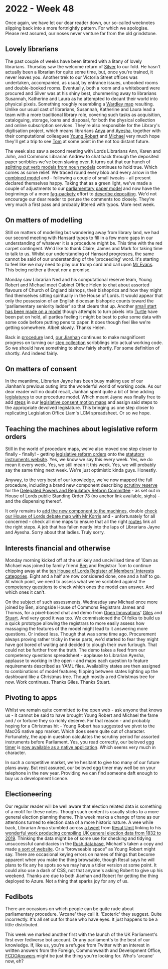 # 2022 - Week 48

Once again, we have let our dear reader down, our so-called weeknotes slipping back into a more fortnightly pattern. For which we apologise. Please rest assured, our noses never venture far from the old grindstone.

## Lovely librarians

The past couple of weeks have been littered with a litany of lovely librarians. Thursday saw the welcome return of [Silver](https://twitter.com/silveroliver) to our fold. He hasn't actually been a librarian for quite some time, but, once you're trained, it never leaves you. Another trek to our Victoria Street offices was undertaken, accompanied, as usual, by entrance issues, unbooked rooms and double-booked rooms. Eventually, both a room and a whiteboard were procured and Silver was at his shiny best, chummering away to librarians Susannah, Katherine and Laura as he attempted to decant their world into physical pixels. Something roughly resembling a [Wardley map](https://en.wikipedia.org/wiki/Wardley_map) resulting. Unlike our usual cast of librarians, Susannah, Katherine and Laura lead a team with a more traditional library role, covering such tasks as acquisition, cataloguing, storage, loans and disposal, for both the physical collection and online subscription services. They're also responsible for the Library's digitisation project, which means librarians [Anya](https://mastodon.me.uk/@anyaso) and [Ayesha](https://twitter.com/askalibrarylady), together with their computational colleagues [Young Robert](https://mastodon.me.uk/@robertbrook) and [Michael](https://mastodon.me.uk/@fantasticlife) very much hope they'll get a trip to see [Tom](https://mastodon.me.uk/@derivadow) at some point in the not too distant future.

The week also saw a second meeting with Lords Librarians Ann, Karen and John, and Commons Librarian Andrew to chat back through the deposited paper scribbles we've been slaving over. It turns out that our hunch of [splitting out verb models from noun models](https://github.com/ukparliament/ontologies/blob/master/making-available/meta/overview.svg) continues to hold true. Which comes as some relief. We traced round every blob and every arrow in the [combined model](https://github.com/ukparliament/ontologies/blob/master/depositing/meta/deposit.pdf) and - following a couple of small tweaks - all present declared themselves happy. Taking that as a green light, we've made a couple of adjustments to our [parliamentary paper model](https://ukparliament.github.io/ontologies/parliamentary-paper/parliamentary-paper-ontology) and now have the beginnings of a more [fag-packety](https://smethur.st/posts/176135865) effort to [describe depositing](https://ukparliament.github.io/ontologies/depositing/depositing-ontology). We'd not encourage our dear reader to peruse the comments too closely. They're very much a first pass and probably littered with typos. More next week.

## On matters of modelling

Still on matters of modelling but wandering away from library land, we had our second meeting with Hansard types to fill in a few more gaps in our understanding of whatever it is a procedure might be. This time with the red carpet contingent. We'd like to thank Claire, James and Mark for taking time to talk to us. Whilst our understanding of Hansard progresses, the same cannot be said of our understanding of the 'proceeding' word. It's starting to feel like we may need to play our trump card and call upon [Mr Evans](https://twitter.com/CourtenayIlbert). This being neither a threat nor a promise.

Monday saw Librarian Ned and his computational reserve team, Young Robert and Michael meet Cabinet Office Helen to chat about assorted flavours of Church of England bishops, their bishoprics and how they might find themselves sitting spiritually in the House of Lords. It would appear that only the possession of an English diocesan bishopric counts toward the 'parliamentary seniority ladder' so that clears that up. Another [small start has been made on a model](https://github.com/ukparliament/ontologies/blob/master/bishopric/bishopric.svg) though attempts to turn pixels into [Turtle](https://en.wikipedia.org/wiki/Turtle_(syntax)) have been put on hold, all parties feeling it might be best to poke some data with some code before putting pens to paper. It does though feel like we're getting somewhere. Albeit slowly. Thanks Helen.

Back in [procedure](https://ukparliament.github.io/ontologies/procedure/procedure-ontology) land, [our Jianhan](https://twitter.com/jianhanzhu) continues to make magnificent progress on turning our [step collection](https://ukparliament.github.io/ontologies/procedure/procedure-ontology#d4e244) scribblings into actual working code. So we should have something to show fairly shortly. For some definition of shortly. And indeed fairly.

## On matters of consent

In the meantime, Librarian Jayne has been busy making use of our Jianhan's previous outing into the wonderful world of working code. As our dear reader will no doubt recall, Jianhan spent quite a bit of time adding [legislatures](https://ukparliament.github.io/ontologies/procedure/procedure-ontology#d4e289) to our procedure model. Which meant Jayne was finally free to add [steps](https://ukparliament.github.io/ontologies/procedure/procedure-ontology#d4e175) in our [legislative consent motion maps](https://ukparliament.github.io/ontologies/procedure/maps/legislation/primary/#legislative-consent-motions) and assign said steps to the appropriate devolved legislature. This bringing us one step closer to replicating Legislation Office Liam's LCM spreadsheet. Or so we hope.

## Teaching the machines about legislative reform orders

Still in the world of procedure maps, we've also moved one step closer to finally - finally! - getting [legislative reform orders](https://ukparliament.github.io/ontologies/procedure/maps/legislation/secondary/statutory-instruments/super-affirmative-procedures/#legislative-reform-order-component-procedures) onto the [statutory instruments website](https://statutoryinstruments.parliament.uk/). Yes, we know we say this every week. Yes, we do mean it every week. Yes, we still mean it this week. Yes, we will probably say the same thing next week. We're just optimistic kinda guys. Honestly.

Anyway, to the very best of our knowledge, we've now mapped the full procedure, including a brand new component describing [scrutiny reserve](https://github.com/ukparliament/ontologies/blob/master/procedure/maps/legislation/secondary/statutory-instruments/super-affirmative-procedures/components/dprrc-scrutiny-reserve/dprrc-scrutiny-reserve.pdf) for the [Delegated Powers and Regulatory Reform Committee](https://committees.parliament.uk/committee/173/delegated-powers-and-regulatory-reform-committee/) - as set out in House of Lords public Standing Order 73 (no anchor link available, sighs) - and the dispensing thereof.

It only remains to [add the new component to the machines](https://trello.com/c/GVhtT0eq/75-dprrc-scrutiny-reserve), double [check our House of Lords debate map with Mr Korris](https://trello.com/c/WupCd1h2/63-idiot-check-lords-debates-with-mk) and - unfortunately for all concerned - check all nine maps to ensure that all the right [routes](https://ukparliament.github.io/ontologies/procedure/procedure-ontology#d4e164) link all the right steps. A job that has fallen neatly into the laps of Librarians Jayne and Ayesha. Sorry about that ladies. Truly sorry.

## Interests financial and otherwise

Monday morning kicked off at the unlikely and uncivilised time of 10am as Michael was joined by family friend [Ben](https://twitter.com/benwoodhams) and Registrar Tom to continue chipping away at the [ten House of Lords Register of Members' Interests categories](https://ukparliament.github.io/ontologies/meta/relational/register-of-members-financial-interests/lords/#categories). Eight and a half are now considered done, one and a half to go. At which point, we need to assess what we've scribbled against the [competency questions](https://docs.google.com/spreadsheets/d/1iRsQBRPChMVFitSGBtNJFGNBvFT8XGKQYYqu40zy_OM/edit?usp=sharing) to check which ones the model can answer. And which ones it can't.

On the subject of such assessments, Wednesday saw Michael once more joined by Ben, alongside House of Commons Registrars James and Thomas, for a pixel-based chat and demo from [Open Innovations](https://open-innovations.org/)' [Giles](https://mastodon.me.uk/@gilesdring) and [Stuart](https://mastodon.me.uk/@slowe). And very good it was too. We commissioned the OI folks to build us a quick prototype allowing the registrars to more easily assess how massaging the features of the model might lead to it answering more questions. Or indeed less. Though that was some time ago. Procurement always proving rather tricky in these parts, we'd started to fear they might have got bored of waiting and decided to plough their own furlough. That could not be further from the truth. The demo takes a feed from our competency questions spreadsheet - applause to Librarian Ayesha, applause to working in the open - and maps each question to feature requirements described as YAML files. Availability states are then assigned to combinations of model features; flipping between states lighting up the dashboard like a Christmas tree. Though mostly a red Christmas tree for now. Work continues. Thanks Giles. Thanks Stuart.

## Pivoting to apps

Whilst we remain quite committed to the open web - ask anyone that knows us - it cannot be said to have brought Young Robert and Michael the fame and / or fortune they so richly deserve. For that reason - and probably hoping for a Christmas hit - Young Robert has suggested we pivot to the MacOS native app market. Which does seem quite out of character. Fortunately, the app in question calculates the scrutiny period for assorted instruments before Parliament. Yes, you read correctly, our beloved [egg timer](https://api.parliament.uk/egg-timer) is [now available as a native application](https://api.parliament.uk/egg-timer/meta/app). Which seems very much in character.

In such a competitive market, we're hesitant to give too many of our future plans away. But rest assured, our beloved egg timer may well be on your telephone in the new year. Providing we can find someone daft enough to buy us a development licence.

## Electioneering

Our regular reader will be well aware that election related data is something of a motif for these notes. Though such content is usually sticks to a more general election planning theme. This week marks a change of tone as our attentions turned to election data of a more historic nature. A wee while back, Librarian Anya stumbled across [a tweet](https://twitter.com/resulumit/status/1592406551620378624) from [Resul Umit](https://twitter.com/ResulUmit) linking to his [wonderful work producing compiling UK general election data from 1832 to 2019](https://doi.org/10.7910/DVN/S83HOA). Thinking the data might be of some use for checking and tidying unsuccessful candidacies in the [Rush database](https://membersafter1832.historyofparliamentonline.org/), Michael's taken a copy and made [a sort of website](https://api.parliament.uk/uk-general-elections). Or a "browseable space" as Young Robert might say. There are occasional keying errors on names of things that become apparent when you make the thing browsable, though Resul says he will plans to fix any he spots so we may have a tidier version at some point. It could also use a dash of CSS, not that anyone's asking Robert to give up his weekend. Thanks are due to both Jianhan and Robert for getting the thing deployed to Azure. Not a thing that sparks joy for any of us.

## Fedibots

There are occasions on which people can be quite rude about parliamentary procedure. 'Arcane' they call it. 'Esoteric' they suggest. Quite incorrectly. It's all set out for those who have eyes. It just happens to be a little distributed.

This week we marked another first with the launch of the UK Parliament's first ever fediverse bot account. Or any parliament's to the best of our knowledge. If, like us, you're a refugee from Twitter with an interest in written answers from the Foreign, Commonwealth and Development Office, [FCDOAnswers](https://botsin.space/@FCDOAnswers) might be just the thing you're looking for. Who's 'arcane' now, eh?